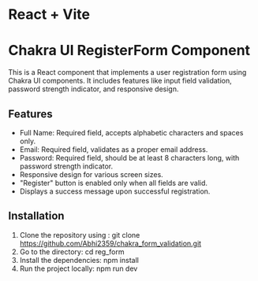 # React + Vite

# Chakra UI RegisterForm Component

This is a React component that implements a user registration form using Chakra UI components. It includes features like input field validation, password strength indicator, and responsive design.

## Features

- Full Name: Required field, accepts alphabetic characters and spaces only.
- Email: Required field, validates as a proper email address.
- Password: Required field, should be at least 8 characters long, with password strength indicator.
- Responsive design for various screen sizes.
- "Register" button is enabled only when all fields are valid.
- Displays a success message upon successful registration.

## Installation

1. Clone the repository using : git clone https://github.com/Abhi2359/chakra_form_validation.git
2.  Go to the directory: cd reg_form
3. Install the dependencies: npm install
4. Run the project locally: npm run dev
 

